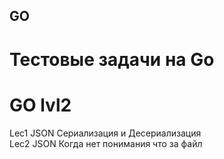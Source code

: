 ## GO

# Тестовые задачи на Go

# GO lvl2  
Lec1 JSON Сериализация и Десериализация  
Lec2 JSON Когда нет понимания что за файл  


  
 
  
  


